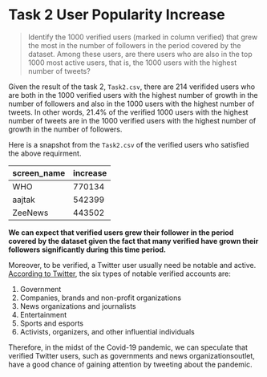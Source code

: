 # Task 2 User Popularity Increase

> Identify the 1000 verified users (marked in column verified) that grew the most in the number of followers in the period covered by the dataset. Among these users, are there users who are also in the top 1000 most active users, that is, the 1000 users with the highest number of tweets?

Given the result of the task 2, `Task2.csv`, there are 214 verifided users who are both in the 1000 verified users with the highest number of growth in the number of followers and also in the 1000 users with the highest number of tweets. In other words, 21.4% of the verified 1000 users with the highest number of tweets are in the 1000 verified users with the highest number of growth in the number of followers.

Here is a snapshot from the `Task2.csv` of the verified users who satisfied the above requirment.

| screen_name | increase |
| ----------- | -------- |
| WHO         | 770134   |
| aajtak      | 542399   |
| ZeeNews     | 443502   |

**We can expect that verified users grew their follower in the period covered by the dataset given the fact that many verified have grown their followers significantly during this time period.**

Moreover, to be verified,  a Twitter user usually need be notable and active. [According to Twitter](https://help.twitter.com/en/managing-your-account/twitter-verified-accounts), the six types of notable verified accounts are:

1. Government
2. Companies, brands and non-profit organizations
3. News organizations and journalists
4. Entertainment
5. Sports and esports
6. Activists, organizers, and other influential individuals

Therefore, in the midst of the Covid-19 pandemic, we can speculate that verified Twitter users, such as governments and news organizationsoutlet, have a good chance of gaining attention by tweeting about the pandemic.
